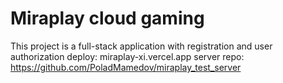 # Miraplay cloud gaming

This project is a full-stack application with registration and user authorization
deploy: miraplay-xi.vercel.app
server repo: https://github.com/PoladMamedov/miraplay_test_server

